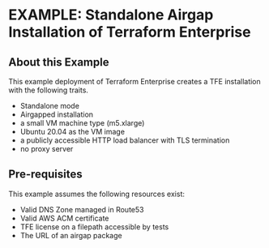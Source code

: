 # EXAMPLE: Standalone Airgap Installation of Terraform Enterprise

## About this Example

This example deployment of Terraform Enterprise creates a TFE installation with the following traits.

- Standalone mode
- Airgapped installation
- a small VM machine type (m5.xlarge)
- Ubuntu 20.04 as the VM image
- a publicly accessible HTTP load balancer with TLS termination
- no proxy server

## Pre-requisites

This example assumes the following resources exist:

- Valid DNS Zone managed in Route53
- Valid AWS ACM certificate
- TFE license on a filepath accessible by tests
- The URL of an airgap package
